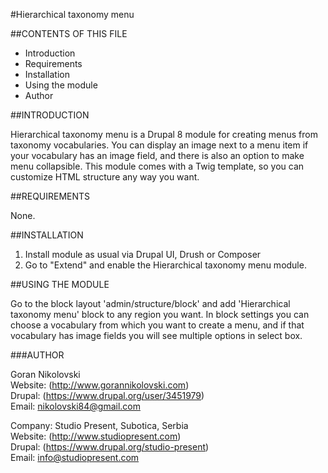 #Hierarchical taxonomy menu

##CONTENTS OF THIS FILE

  * Introduction
  * Requirements
  * Installation
  * Using the module
  * Author

##INTRODUCTION

Hierarchical taxonomy menu is a Drupal 8 module for creating menus from taxonomy
vocabularies. You can display an image next to a menu item if your vocabulary
has an image field, and there is also an option to make menu collapsible. This
module comes with a Twig template, so you can customize HTML structure any way
you want.

##REQUIREMENTS

None.

##INSTALLATION

1. Install module as usual via Drupal UI, Drush or Composer
2. Go to "Extend" and enable the Hierarchical taxonomy menu module.

##USING THE MODULE

Go to the block layout 'admin/structure/block' and add
'Hierarchical taxonomy menu' block to any region you want. In block settings you
can choose a vocabulary from which you want to create a menu, and if that
vocabulary has image fields you will see multiple options in select box.

###AUTHOR

Goran Nikolovski  
Website: (http://www.gorannikolovski.com)  
Drupal: (https://www.drupal.org/user/3451979)  
Email: nikolovski84@gmail.com  

Company: Studio Present, Subotica, Serbia  
Website: (http://www.studiopresent.com)  
Drupal: (https://www.drupal.org/studio-present)  
Email: info@studiopresent.com

